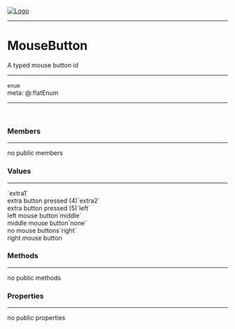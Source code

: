 
[![Logo](../../../images/logo.png)](../../../api/index.html)

---



<h1>MouseButton</h1>

A typed mouse button id

---

`enum`
<span class="meta">
<br/>meta: @:flatEnum
</span>


---

&nbsp;
&nbsp;

<h3>Members</h3> <hr/>no public members<h3>Values</h3> <hr/><span class="member signature apipage">`extra1`<br/> </span>
        <span class="small_desc_flat">extra button pressed (4)</span><span class="member signature apipage">`extra2`<br/> </span>
        <span class="small_desc_flat">extra button pressed (5)</span><span class="member signature apipage">`left`<br/> </span>
        <span class="small_desc_flat">left mouse button</span><span class="member signature apipage">`middle`<br/> </span>
        <span class="small_desc_flat">middle mouse button</span><span class="member signature apipage">`none`<br/> </span>
        <span class="small_desc_flat">no mouse buttons</span><span class="member signature apipage">`right`<br/> </span>
        <span class="small_desc_flat">right mouse button</span>

<h3>Methods</h3> <hr/>no public methods

<h3>Properties</h3> <hr/>no public properties

&nbsp;
&nbsp;
&nbsp;